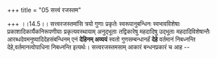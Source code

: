 +++
title = "05 सत्त्वं रजस्तम"

+++
।।14.5।। सत्त्वरजस्तमांसि त्रयो गुणाः प्रकृतेः स्वरूपानुबन्धिनः
स्वभावविशेषाः प्रकाशादिकार्यैकनिरूपणीयाः प्रकृत्यवस्थायाम् अनुद्भूताः
तद्विकारेषु महदादिषु उद्भूताः महदादिविशेषान्तैः
आरब्धदेवमनुष्यादिदेहसंबन्धिनम् एनं **देहिनम् अव्ययं** स्वतो
गुणसम्बन्धानर्हं **देहे** वर्तमानं निबध्नन्ति देहे,वर्तमानत्वोपाधिना
निबध्नन्ति इत्यर्थः। सत्त्वरजस्तमसाम् आकारं बन्धनप्रकारं च आह --
